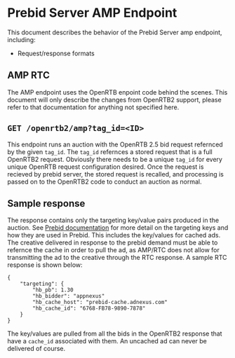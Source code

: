 # Prebid Server AMP Endpoint

This document describes the behavior of the Prebid Server amp endpoint, including:

- Request/response formats

## AMP RTC
The AMP endpoint uses the OpenRTB enpoint code behind the scenes. This document will only describe 
the changes from OpenRTB2 support, please refer to that documentation for anything not specified here.

## `GET /openrtb2/amp?tag_id=<ID>`

This endpoint runs an auction with the OpenRTB 2.5 bid request refernced by the given `tag_id`.
The `tag_id` refernces a stored request that is a full OpenRTB2 request. Obviously there needs to be a
unique `tag_id` for every unique OpenRTB request configuration desired. Once the request is recieved
by prebid server, the stored request is recalled, and processing is passed on to the OpenRTB2 code
to conduct an auction as normal.

## Sample response

The response contains only the targeting key/value pairs produced in the auction. See 
[Prebid documentation](http://prebid.org/adops.html) for more detail on the targeting keys and
how they are used in Prebid. This includes the
key/values for cached ads. The creative delivered in response to the prebid demand must be able to
refernce the cache in order to pull the ad, as AMP/RTC does not allow for transmitting the ad to
the creative through the RTC response. A sample RTC response is shown below:

```
{
	"targeting": {
		"hb_pb": 1.30
		"hb_bidder": "appnexus"
		"hb_cache_host": "prebid-cache.adnexus.com"
		"hb_cache_id": "6768-FB78-9890-7878"
	}
}
```

The key/values are pulled from all the bids in the OpenRTB2 response that have a `cache_id` associated
with them. An uncached ad can never be delivered of course.